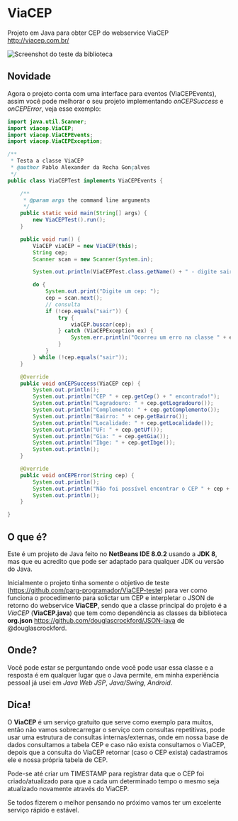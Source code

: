 # ViaCEP
Projeto em Java para obter CEP do webservice ViaCEP
http://viacep.com.br/

![Screenshot do teste da biblioteca](https://gitlab.com/parg-lgpl/ViaCEP-teste/raw/master/screenshot.png)

## Novidade
Agora o projeto conta com uma interface para eventos (ViaCEPEvents), assim você pode melhorar o seu projeto implementando *onCEPSuccess* e *onCEPError*, veja esse exemplo:

```java
import java.util.Scanner;
import viacep.ViaCEP;
import viacep.ViaCEPEvents;
import viacep.ViaCEPException;

/**
 * Testa a classe ViaCEP
 * @author Pablo Alexander da Rocha Gonçalves
 */
public class ViaCEPTest implements ViaCEPEvents {

    /**
     * @param args the command line arguments
     */
    public static void main(String[] args) {
        new ViaCEPTest().run();
    }

    public void run() {
        ViaCEP viaCEP = new ViaCEP(this);
        String cep;
        Scanner scan = new Scanner(System.in);

        System.out.println(ViaCEPTest.class.getName() + " - digite sair para fechar o teste!");

        do {
            System.out.print("Digite um cep: ");
            cep = scan.next();
            // consulta
            if (!cep.equals("sair")) {
                try {
                    viaCEP.buscar(cep);
                } catch (ViaCEPException ex) {
                    System.err.println("Ocorreu um erro na classe " + ex.getClasse() + ": " + ex.getMessage());
                }
            }
        } while (!cep.equals("sair"));
    }

    @Override
    public void onCEPSuccess(ViaCEP cep) {
        System.out.println();
        System.out.println("CEP " + cep.getCep() + " encontrado!");
        System.out.println("Logradouro: " + cep.getLogradouro());
        System.out.println("Complemento: " + cep.getComplemento());
        System.out.println("Bairro: " + cep.getBairro());
        System.out.println("Localidade: " + cep.getLocalidade());
        System.out.println("UF: " + cep.getUf());
        System.out.println("Gia: " + cep.getGia());
        System.out.println("Ibge: " + cep.getIbge());
        System.out.println();
    }

    @Override
    public void onCEPError(String cep) {
        System.out.println();
        System.out.println("Não foi possível encontrar o CEP " + cep + "!");
        System.out.println();
    }

}
```

## O que é?
Este é um projeto de Java feito no **NetBeans IDE 8.0.2** usando a **JDK 8**, mas que eu acredito que pode ser adaptado para qualquer JDK ou versão do Java.

Inicialmente o projeto tinha somente o objetivo de teste (https://github.com/parg-programador/ViaCEP-teste) para ver como funciona o procedimento para solictar um CEP e interpletar o JSON de retorno do  webservice **ViaCEP**, sendo que a classe principal do projeto é a *ViaCEP* (**ViaCEP.java**) que tem como dependência as classes da biblioteca **org.json** https://github.com/douglascrockford/JSON-java de @douglascrockford.

## Onde?
Você pode estar se perguntando onde você pode usar essa classe e a resposta é em qualquer lugar que o Java permite, em minha experiência pessoal já usei em *Java Web JSP*, *Java/Swing*, *Android*.

## Dica!
O **ViaCEP** é um serviço gratuito que serve como exemplo para muitos, então não vamos sobrecarregar o serviço com consultas repetitivas, pode usar uma estrutura de consultas internas/externas, onde em nossa base de dados consultamos a tabela CEP e caso não exista consultamos o ViaCEP, depois que a consulta do ViaCEP retornar (caso o CEP exista) cadastramos ele e nossa própria tabela de CEP.

Pode-se até criar um TIMESTAMP para registrar data que o CEP foi criado/atualizado para que a cada um determinado tempo o mesmo seja atualizado novamente através do ViaCEP.

Se todos fizerem o melhor pensando no próximo vamos ter um excelente serviço rápido e estável.
